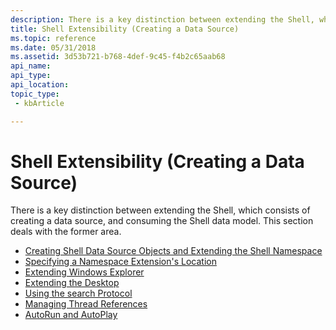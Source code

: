 ```yaml
---
description: There is a key distinction between extending the Shell, which consists of creating a data source, and consuming the Shell data model. This section deals with the former area.
title: Shell Extensibility (Creating a Data Source)
ms.topic: reference
ms.date: 05/31/2018
ms.assetid: 3d53b721-b768-4def-9c45-f4b2c65aab68
api_name: 
api_type: 
api_location: 
topic_type: 
 - kbArticle

---
```


# Shell Extensibility (Creating a Data Source)

There is a key distinction between extending the Shell, which consists of creating a data source, and consuming the Shell data model. This section deals with the former area.

-   [Creating Shell Data Source Objects and Extending the Shell Namespace](creating-shell-data-source-objects-and-extending-the-shell-namespace-bumper.md)
-   [Specifying a Namespace Extension's Location](nse-junction.md)
-   [Extending Windows Explorer](extending-explorer-bumper.md)
-   [Extending the Desktop](extending-the-desktop-bumper.md)
-   [Using the search Protocol](search-protocol.md)
-   [Managing Thread References](managing-thread-references.md)
-   [AutoRun and AutoPlay](autorun-and-autoplay-bumper.md)

 

 



